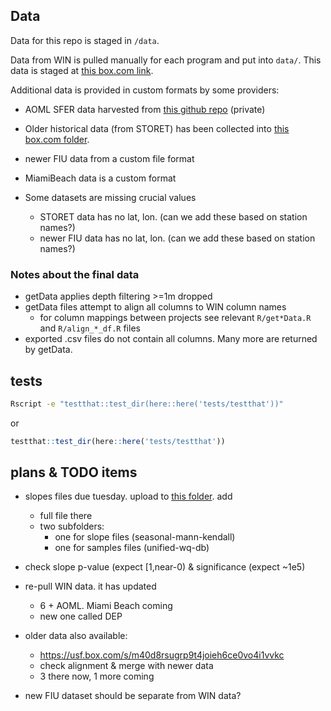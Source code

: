 
## Data
Data for this repo is staged in `/data`.

Data from WIN is pulled manually for each program and put into `data/`.
This data is staged at [this box.com link](https://usf.app.box.com/s/6j6ipvgh1ncu8qcmgw9o0ygxogcg8371).

Additional data is provided in custom formats by some providers:
  * AOML SFER data harvested from [this github repo](https://github.com/Ecosystem-Assessment-Lab/SFER/blob/main/DATA/SFER_data.csv) (private)
  * Older historical data (from STORET) has been collected into [this box.com folder](https://usf.box.com/s/m40d8rsugrp9t4joieh6ce0vo4i1vvkc).
  * newer FIU data from a custom file format
  * MiamiBeach data is a custom format

* Some datasets are missing crucial values
  * STORET data has no lat, lon. (can we add these based on station names?)
  * newer FIU data has no lat, lon. (can we add these based on station names?)

### Notes about the final data
* getData applies depth filtering >=1m dropped
* getData files attempt to align all columns to WIN column names
  * for column mappings between projects see relevant `R/get*Data.R` and `R/align_*_df.R` files
* exported .csv files do not contain all columns. Many more are returned by getData.

## tests
```bash
Rscript -e "testthat::test_dir(here::here('tests/testthat'))"
```

or

```R
testthat::test_dir(here::here('tests/testthat'))
```

## plans & TODO items
* slopes files due tuesday. upload to [this folder](https://drive.google.com/drive/u/0/folders/1aJoe4-hS959vFNoU8aN-dyK7KyyjqVSE). add 
  * full file there
  * two subfolders:
    * one for slope files (seasonal-mann-kendall)
    * one for samples files (unified-wq-db)

* check slope p-value (expect [1,near-0) & significance (expect ~1e5)

* re-pull WIN data. it has updated
  * 6 + AOML. Miami Beach coming
  * new one called DEP


* older data also available:
  * https://usf.box.com/s/m40d8rsugrp9t4joieh6ce0vo4i1vvkc
  * check alignment & merge with newer data
  * 3 there now, 1 more coming

* new FIU dataset should be separate from WIN data?
